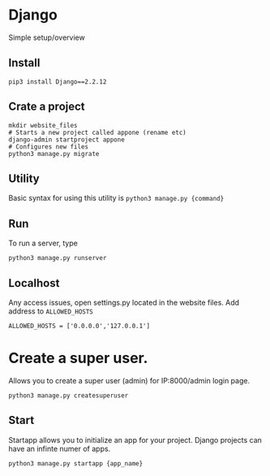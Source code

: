 # Django
Simple setup/overview

## Install

```
pip3 install Django==2.2.12
```

## Crate a project

```
mkdir website_files
# Starts a new project called appone (rename etc)
django-admin startproject appone
# Configures new files
python3 manage.py migrate
```

## Utility

Basic syntax for using this utility is ```python3 manage.py {command}```

## Run

To run a server, type

```
python3 manage.py runserver
```

## Localhost

Any access issues, open settings.py located in the website files. Add address to ```ALLOWED_HOSTS```

```
ALLOWED_HOSTS = ['0.0.0.0','127.0.0.1']
```

# Create a super user. 

Allows you to create a super user (admin) for IP:8000/admin login page. 

```
python3 manage.py createsuperuser
```

## Start

Startapp allows you to initialize an app for your project. Django projects can have an infinte numer of apps. 


```
python3 manage.py startapp {app_name}
```
